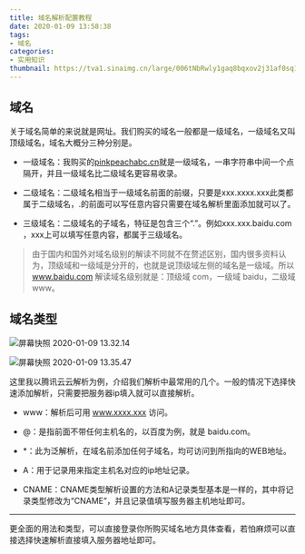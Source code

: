 ```yaml
---
title: 域名解析配置教程
date: 2020-01-09 13:58:38
tags:
- 域名
categories:
- 实用知识
thumbnail: https://tva1.sinaimg.cn/large/006tNbRwly1gaq8bqxov2j31af0sq12m.jpg
---
```


## 域名

关于域名简单的来说就是网址。我们购买的域名一般都是一级域名，一级域名又叫顶级域名，域名大概分三种分别是。

- 一级域名：我购买的[pinkpeachabc.cn](pinkpeachabc.cn)就是一级域名，一串字符串中间一个点隔开，并且一级域名比二级域名更容易收录。

  

- 二级域名：二级域名相当于一级域名前面的前缀，只要是xxx.xxxx.xxx此类都属于二级域名，.的前面可以写任意内容只需要在域名解析里面添加就可以了。

  

- 三级域名：二级域名的子域名，特征是包含三个“.”。例如xxx.xxx.baidu.com ，xxx上可以填写任意内容，都属于三级域名。

  

> 由于国内和国外对域名级别的解读不同就不在赘述区别，国内很多资料认为，顶级域和一级域是分开的，也就是说顶级域左侧的域名是一级域。所以 www.baidu.com 解读域名级别就是：顶级域 com，一级域 baidu，二级域 www。

## 域名类型

![屏幕快照 2020-01-09 13.32.14](https://tva1.sinaimg.cn/large/006tNbRwly1gaq91rfoolj31af0sqaj7.jpg)

![屏幕快照 2020-01-09 13.35.47](https://tva1.sinaimg.cn/large/006tNbRwly1gaq9446sytj31bn0sktjd.jpg)

这里我以腾讯云云解析为例，介绍我们解析中最常用的几个。一般的情况下选择快速添加解析，只需要把服务器ip填入就可以直接解析。

- www：解析后可用 www.xxxx.xxx 访问。

  

- @：是指前面不带任何主机名的，以百度为例，就是 baidu.com。

  

- *：此为泛解析，在域名前添加任何子域名，均可访问到所指向的WEB地址。

  

- A：用于记录用来指定主机名对应的ip地址记录。

  

- CNAME：CNAME类型解析设置的方法和A记录类型基本是一样的，其中将记录类型修改为“CNAME”，并且记录值填写服务器主机地址即可。

------

更全面的用法和类型，可以直接登录你所购买域名地方具体查看，若怕麻烦可以直接选择快速解析直接填入服务器地址即可。